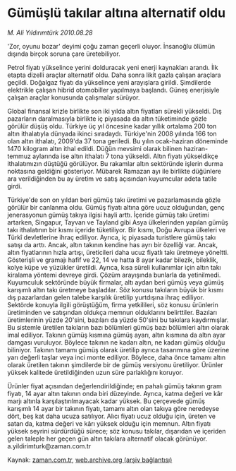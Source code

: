 # Gümüşlü takılar altına alternatif oldu

*M. Ali Yıldırımtürk 2010.08.28*

<td class="columnist-detail">
<p>'Zor, oyunu bozar' deyimi çoğu zaman geçerli oluyor. İnsanoğlu ölümün dışında birçok soruna çare üretebiliyor.</p>
<p>
<div id="haberMetinDiv">
<p> Petrol fiyatı yükselince yerini dolduracak yeni enerji kaynakları arandı. İlk etapta dizelli araçlar alternatif oldu. Daha sonra likit gazla çalışan araçlara geçildi. Doğalgaz fiyatı da yükselince yeni arayışlara girildi. Şimdilerde elektrikle çalışan hibrid otomobiller yapılmaya başlandı. Güneş enerjisiyle çalışan araçlar konusunda çalışmalar sürüyor. 
<p> Global finansal krizle birlikte son iki yılda altın fiyatları sürekli yükseldi. Dış pazarların daralmasıyla birlikte iç piyasada da altın tüketiminde gözle görülür düşüş oldu. Türkiye üç yıl öncesine kadar yıllık ortalama 200 ton altın ithalatıyla dünyada ikinci sıradaydı. Türkiye'nin 2008 yılında 166 ton olan altın ithalatı, 2009'da 37 tona geriledi. Bu yılın ocak-haziran döneminde 1470 kilogram altın ithal edildi. Düğün mevsimi olarak bilinen haziran-temmuz aylarında ise altın ithalatı 7 tona yükseldi. Altın fiyatı yükseldikçe ithalatımızın düştüğü görülüyor. Bu rakamlar altın sektöründe işlerin durma noktasına geldiğini gösteriyor. Mübarek Ramazan ayı ile birlikte düğünlere ara verildiğinden bu ay üretim ve satış açısından kuyumcular adeta tatile girdi.
<p> Türkiye'de son on yıldan beri gümüş takı üretimi ve pazarlamasında gözle görülür bir canlanma oldu. Gümüş fiyatı altına göre ucuz olduğundan, genç jenerasyonun gümüş takıya ilgisi hayli arttı. İçeride gümüş takı üretimi artarken, Singapur, Tayvan ve Tayland gibi Asya ülkelerinden yapılan gümüş takı ithalatının bir kısmı içeride tüketiliyor. Bir kısmı, Doğu Avrupa ülkeleri ve Türkî devletlerine ihraç ediliyor. Ayrıca, iç piyasada turistlere gümüş takı satışı da arttı. Ancak, altın takının kendine has ayrı bir özelliği var. Ancak, altın fiyatlarının hızla artışı, üreticileri daha ucuz fiyatlı takı üretmeye yöneltti. Gösterişli ve gramajı hafif ve 22, 14 ve hatta 8 ayar kadar bilezik, bileklik, kolye küpe ve yüzükler üretildi. Ayrıca, kısa süreli kullanımlar için altın takı kiralama yöntemi devreye girdi. Çözüm arayışında bunlarla da yetinilmedi. Kuyumculuk sektöründe büyük firmalar, altı aydan beri gümüş veya gümüş karışımlı altın takı üretmeye başladılar. Söz konusu takıların büyük bir kısmı dış pazarlardan gelen talebe karşılık üretilip yurtdışına ihraç ediliyor. Sektörde konuyla ilgili görüştüğüm, firma yetkilileri, söz konusu ürünlerin üretiminden ve satışından oldukça memnun olduklarını belirttiler. Bazıları üretimlerinin yüzde 20'sini, bazıları da yüzde 50'sini bu takılara kaydırmışlar. Bu sistemle üretilen takıların bazı bölümleri gümüş bazı bölümleri altın olarak imal ediliyor. Takının gümüş kısmına gümüş ayarı, altın kısmına da altın ayar damgası vuruluyor. Böylece takının ne kadarı altın, ne kadarı gümüş olduğu biliniyor. Takının tamamı gümüş olarak üretilip ayrıca tasarımına göre üzerine yarı değerli taşlar veya inci monte ediliyor. Böylece, daha önce tamamı altın olarak üretilen takının şimdilerde bir de gümüş versiyonu üretiliyor. Ürünler yüksek kalitede üretildiğinden uzun süre parlaklığını koruyor. 
<p> Ürünler fiyat açısından değerlendirildiğinde; en pahalı gümüş takının gram fiyatı, 14 ayar altın takının onda biri düzeyinde. Ayrıca, katma değeri ve kâr marjı altınla karşılaştırılmayacak kadar yüksek. Bu çerçevede gümüş karışımlı 14 ayar bir takının fiyatı, tamamı altın olan takıya göre neredeyse dört, beş kat daha ucuza satılıyor. Alıcı fiyatı ucuz olduğu için, üreten ve satan da, katma değeri ve kârı yüksek olduğu için memnun. Altın fiyatı yüksek seyrini sürdürdüğü sürece; söz konusu takılar, dışarıdan ve içeriden gelen taleple her geçen gün altın takılara alternatif olacak görünüyor. a.yildirimturk@zaman.com.tr </p></p></p></p></div>
</p>
<a href="http://web.archive.org/web/20101224205003/mailto:a.yildirimturk@zaman.com.tr">
</a></td>

Kaynak: [zaman.com.tr](http://zaman.com.tr/yazar.do?yazino=1021048), [web.archive.org (arşiv bağlantısı)](http://web.archive.org/web/20101224205003/http://zaman.com.tr/yazar.do?yazino=1021048)
